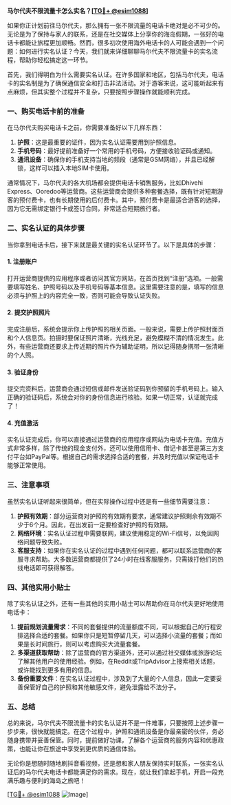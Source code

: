 **马尔代夫不限流量卡怎么实名？[[TG💪+ @esim1088](https://t.me/s/esim1088)]**

如果你正计划前往马尔代夫，那么拥有一张不限流量的电话卡绝对是必不可少的。无论是为了保持与家人的联系，还是在社交媒体上分享你的海岛假期，一张好的电话卡都能让旅程更加顺畅。然而，很多初次使用海外电话卡的人可能会遇到一个问题：如何进行实名认证？今天，我们就来详细聊聊马尔代夫不限流量卡的实名流程，帮助你轻松搞定这一环节。

首先，我们得明白为什么需要实名认证。在许多国家和地区，包括马尔代夫，电话卡的实名制是为了确保通信安全和打击非法活动。对于游客来说，这可能听起来有点麻烦，但其实整个过程并不复杂，只要按照步骤操作就能顺利完成。

### **一、购买电话卡前的准备**
在马尔代夫购买电话卡之前，你需要准备好以下几样东西：
1. **护照**：这是最重要的证件，因为实名认证需要用到护照信息。
2. **手机号码**：最好提前准备好一个常用的手机号码，方便接收验证码或通知。
3. **通讯设备**：确保你的手机支持当地的频段（通常是GSM网络），并且已经解锁，这样可以插入本地SIM卡使用。

通常情况下，马尔代夫的各大机场都会提供电话卡销售服务，比如Dhivehi Express、Ooredoo等运营商。这些运营商会提供多种套餐选择，既有针对短期游客的预付费卡，也有长期使用的后付费卡。其中，预付费卡是最适合游客的选择，因为它无需绑定银行卡或签订合同，非常适合短期旅行者。

### **二、实名认证的具体步骤**
当你拿到电话卡后，接下来就是最关键的实名认证环节了。以下是具体的步骤：

#### **1. 注册账户**
打开运营商提供的应用程序或者访问其官方网站，在首页找到“注册”选项。一般需要填写姓名、护照号码以及手机号码等基本信息。这里需要注意的是，填写的信息必须与护照上的内容完全一致，否则可能会导致认证失败。

#### **2. 提交护照照片**
完成注册后，系统会提示你上传护照的相关页面。一般来说，需要上传护照封面页和个人信息页。拍摄时要保证照片清晰，光线充足，避免模糊不清的情况发生。此外，有些运营商还要求上传近期的照片作为辅助证明，所以记得随身携带一张清晰的个人照。

#### **3. 验证身份**
提交完资料后，运营商会通过短信或邮件发送验证码到你预留的手机号码上。输入正确的验证码后，系统会对你的身份信息进行核验。如果一切正常，认证就完成了！

#### **4. 充值激活**
实名认证完成后，你可以直接通过运营商的应用程序或网站为电话卡充值。充值方式非常多样，除了传统的现金支付外，还可以使用信用卡、借记卡甚至是第三方支付平台如PayPal等。根据自己的需求选择合适的套餐，并及时充值以保证电话卡能够正常使用。

### **三、注意事项**
虽然实名认证听起来很简单，但在实际操作过程中还是有一些细节需要注意：

1. **护照有效期**：部分运营商对护照的有效期有要求，通常建议护照剩余有效期不少于6个月。因此，在出发前一定要检查好护照的有效期。
2. **网络环境**：实名认证过程中需要联网，建议使用稳定的Wi-Fi信号，以免因网络问题导致失败。
3. **客服支持**：如果你在实名认证的过程中遇到任何问题，都可以联系运营商的客服寻求帮助。大多数运营商都提供了24小时在线客服服务，只需拨打他们的热线电话即可获得解答。

### **四、其他实用小贴士**
除了实名认证之外，还有一些其他的实用小贴士可以帮助你在马尔代夫更好地使用电话卡：

1. **提前规划流量需求**：不同的套餐提供的流量额度不同，可以根据自己的行程安排选择合适的套餐。如果你只是短暂停留几天，可以选择小流量的套餐；而如果是长时间旅行，则可以考虑购买大流量套餐。
2. **多渠道获取帮助**：除了运营商的官方渠道外，还可以通过社交媒体或旅游论坛了解其他用户的使用经验。例如，在Reddit或TripAdvisor上搜索相关话题，或许能找到更多有用的信息。
3. **备份重要文件**：在实名认证过程中，涉及到了大量的个人信息，因此一定要妥善保管好自己的护照和其他敏感文件，避免泄露给不法分子。

### **五、总结**
总的来说，马尔代夫不限流量卡的实名认证并不是一件难事，只要按照上述步骤一步步来，很快就能搞定。在这个过程中，护照和通讯设备是你最亲密的伙伴，务必随身携带并妥善保管。同时，提前做好功课，了解各个运营商的服务内容和优惠政策，也能让你在旅途中享受到更优质的通信体验。

无论你是想随时随地刷抖音看视频，还是想和家人朋友保持实时联系，一张实名认证后的马尔代夫电话卡都能满足你的需求。现在，就让我们拿起手机，开启一段充满乐趣与便利的海岛之旅吧！

[[TG💪+ @esim1088](https://t.me/s/esim1088) ![Image](https://i.postimg.cc/4NQfJmqS/Snipaste-2025-05-13-00-14-12.png)]